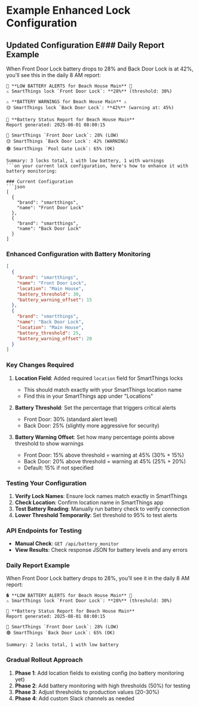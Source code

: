 # Example Enhanced Lock Configuration

## Updated Configuration E### Daily Report Example

When Front Door Lock battery drops to 28% and Back Door Lock is at 42%, you'll see this in the daily 8 AM report:

```
🚨 **LOW BATTERY ALERTS for Beach House Main** 🚨
⚠️ SmartThings lock `Front Door Lock`: **28%** (threshold: 30%)

⚠️ **BATTERY WARNINGS for Beach House Main** ⚠️
🟡 SmartThings lock `Back Door Lock`: **42%** (warning at: 45%)

🔋 **Battery Status Report for Beach House Main**
Report generated: 2025-08-01 08:00:15

🔴 SmartThings `Front Door Lock`: 28% (LOW)
🟡 SmartThings `Back Door Lock`: 42% (WARNING)
🟢 SmartThings `Pool Gate Lock`: 65% (OK)

Summary: 3 locks total, 1 with low battery, 1 with warnings
```on your current lock configuration, here's how to enhance it with battery monitoring:

### Current Configuration
```json
[
  { 
    "brand": "smartthings", 
    "name": "Front Door Lock" 
  },
  { 
    "brand": "smartthings", 
    "name": "Back Door Lock" 
  }
]
```

### Enhanced Configuration with Battery Monitoring
```json
[
  { 
    "brand": "smartthings", 
    "name": "Front Door Lock",
    "location": "Main House",
    "battery_threshold": 30,
    "battery_warning_offset": 15
  },
  { 
    "brand": "smartthings", 
    "name": "Back Door Lock",
    "location": "Main House", 
    "battery_threshold": 25,
    "battery_warning_offset": 20
  }
]
```

### Key Changes Required

1. **Location Field**: Added required `location` field for SmartThings locks
   - This should match exactly with your SmartThings location name
   - Find this in your SmartThings app under "Locations"

2. **Battery Threshold**: Set the percentage that triggers critical alerts
   - Front Door: 30% (standard alert level)
   - Back Door: 25% (slightly more aggressive for security)

3. **Battery Warning Offset**: Set how many percentage points above threshold to show warnings
   - Front Door: 15% above threshold = warning at 45% (30% + 15%)
   - Back Door: 20% above threshold = warning at 45% (25% + 20%)
   - Default: 15% if not specified

### Testing Your Configuration

1. **Verify Lock Names**: Ensure lock names match exactly in SmartThings
2. **Check Location**: Confirm location name in SmartThings app
3. **Test Battery Reading**: Manually run battery check to verify connection
4. **Lower Threshold Temporarily**: Set threshold to 95% to test alerts

### API Endpoints for Testing

- **Manual Check**: `GET /api/battery_monitor`
- **View Results**: Check response JSON for battery levels and any errors

### Daily Report Example

When Front Door Lock battery drops to 28%, you'll see it in the daily 8 AM report:

```
� **LOW BATTERY ALERTS for Beach House Main** 🚨
⚠️ SmartThings lock `Front Door Lock`: **28%** (threshold: 30%)

🔋 **Battery Status Report for Beach House Main**
Report generated: 2025-08-01 08:00:15

🔴 SmartThings `Front Door Lock`: 28% (LOW)
🟢 SmartThings `Back Door Lock`: 65% (OK)

Summary: 2 locks total, 1 with low battery
```

### Gradual Rollout Approach

1. **Phase 1**: Add location fields to existing config (no battery monitoring yet)
2. **Phase 2**: Add battery monitoring with high thresholds (50%) for testing
3. **Phase 3**: Adjust thresholds to production values (20-30%)
4. **Phase 4**: Add custom Slack channels as needed
